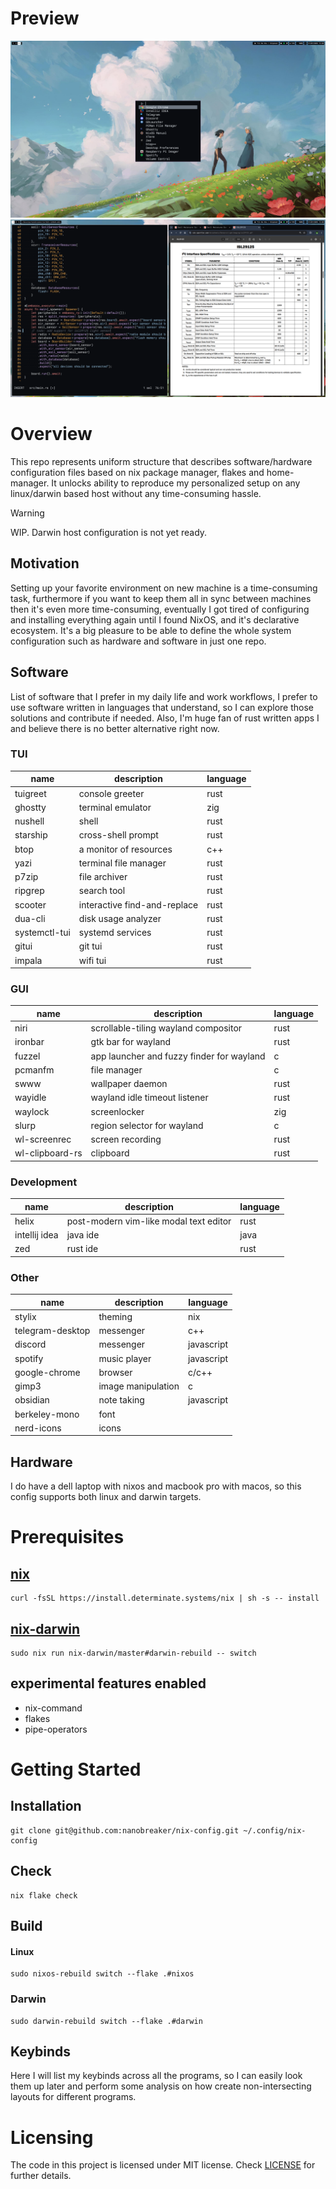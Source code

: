 # Preview

![preview_0](screenshot-0.png)
![preview_1](screenshot-1.png)

# Overview 

This repo represents uniform structure that describes software/hardware configuration files based
on nix package manager, flakes and home-manager. 
It unlocks ability to reproduce my personalized setup on any linux/darwin based host without any time-consuming hassle.

> [!WARNING]
> WIP. Darwin host configuration is not yet ready.

## Motivation

Setting up your favorite environment on new machine is a time-consuming task,
furthermore if you want to keep them all in sync between machines then it's even more time-consuming,
eventually I got tired of configuring and installing everything again until I found NixOS, and it's declarative ecosystem.
It's a big pleasure to be able to define the whole system configuration
such as hardware and software in just one repo.

## Software

List of software that I prefer in my daily life and work workflows, I prefer to use software
written in languages that understand, so I can explore those solutions and contribute if needed.
Also, I'm huge fan of rust written apps I and believe there is no better alternative right now.

### TUI

| name          | description                  | language |
|---------------|------------------------------|----------|
| tuigreet      | console greeter              | rust     |
| ghostty       | terminal emulator            | zig      |
| nushell       | shell                        | rust     |
| starship      | cross-shell prompt           | rust     |
| btop          | a monitor of resources       | c++      |
| yazi          | terminal file manager        | rust     |
| p7zip         | file archiver                | rust     |
| ripgrep       | search tool                  | rust     |
| scooter       | interactive find-and-replace | rust     |
| dua-cli       | disk usage analyzer          | rust     |
| systemctl-tui | systemd services             | rust     |
| gitui         | git tui                      | rust     |
| impala        | wifi tui                     | rust     |

### GUI

| name            | description                               | language |
|-----------------|-------------------------------------------|----------|
| niri            | scrollable-tiling wayland compositor      | rust     |
| ironbar         | gtk bar for wayland                       | rust     |
| fuzzel          | app launcher and fuzzy finder for wayland | c        |
| pcmanfm         | file manager                              | c        |
| swww            | wallpaper daemon                          | rust     |
| wayidle         | wayland idle timeout listener             | rust     |
| waylock         | screenlocker                              | zig      |
| slurp           | region selector for wayland               | c        |
| wl-screenrec    | screen recording                          | rust     |
| wl-clipboard-rs | clipboard                                 | rust     |

### Development

| name          | description                            | language |
|---------------|----------------------------------------|----------|
| helix         | post-modern vim-like modal text editor | rust     |
| intellij idea | java ide                               | java     |
| zed           | rust ide                               | rust     |

### Other

| name             | description        | language   |
|------------------|--------------------|------------|
| stylix           | theming            | nix        |
| telegram-desktop | messenger          | c++        |
| discord          | messenger          | javascript |
| spotify          | music player       | javascript |
| google-chrome    | browser            | c/c++      |
| gimp3            | image manipulation | c          |
| obsidian         | note taking        | javascript |
| berkeley-mono    | font               |            |
| nerd-icons       | icons              |            |


## Hardware

I do have a dell laptop with nixos and macbook pro with macos, so this config supports both linux and darwin targets.

# Prerequisites

## [nix](https://github.com/DeterminateSystems/nix-installer)

```shell
curl -fsSL https://install.determinate.systems/nix | sh -s -- install
```

## [nix-darwin](https://github.com/nix-darwin/nix-darwin)

```shell
sudo nix run nix-darwin/master#darwin-rebuild -- switch
```

## experimental features enabled

* nix-command
* flakes
* pipe-operators

# Getting Started

## Installation

```shell
git clone git@github.com:nanobreaker/nix-config.git ~/.config/nix-config
```

## Check
```shell
nix flake check
```

## Build

#### Linux 
```shell
sudo nixos-rebuild switch --flake .#nixos
```

### Darwin
```shell
sudo darwin-rebuild switch --flake .#darwin
```

## Keybinds

Here I will list my keybinds across all the programs, so I can easily look them up later
and perform some analysis on how create non-intersecting layouts for different programs.

# Licensing

The code in this project is licensed under MIT license. Check [LICENSE](LICENSE.md) for further
details.
